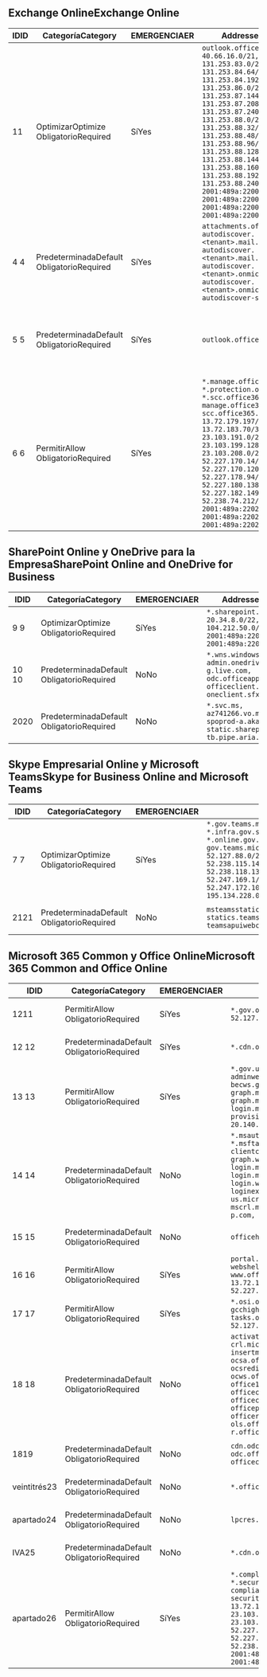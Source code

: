 <!--THIS FILE IS AUTOMATICALLY GENERATED. MANUAL CHANGES WILL BE OVERWRITTEN.-->
<!--Please contact the Office 365 Endpoints team with any questions.-->
<!--USGovGCCHigh endpoints version 2020052800-->
<!--File generated 2020-06-13 17:00:12.0417-->

## <a name="exchange-online"></a><span data-ttu-id="bfedb-101">Exchange Online</span><span class="sxs-lookup"><span data-stu-id="bfedb-101">Exchange Online</span></span>

<span data-ttu-id="bfedb-102">ID</span><span class="sxs-lookup"><span data-stu-id="bfedb-102">ID</span></span> | <span data-ttu-id="bfedb-103">Categoría</span><span class="sxs-lookup"><span data-stu-id="bfedb-103">Category</span></span> | <span data-ttu-id="bfedb-104">EMERGENCIA</span><span class="sxs-lookup"><span data-stu-id="bfedb-104">ER</span></span> | <span data-ttu-id="bfedb-105">Addresses</span><span class="sxs-lookup"><span data-stu-id="bfedb-105">Addresses</span></span> | <span data-ttu-id="bfedb-106">Puertos</span><span class="sxs-lookup"><span data-stu-id="bfedb-106">Ports</span></span>
-- | -------------------- | --- | ------------------------------------------------------------------------------------------------------------------------------------------------------------------------------------------------------------------------------------------------------------------------------------------------------------------------------------------------------------------------------------------------------------------------------------------------ | -------------------------------
<span data-ttu-id="bfedb-107">1</span><span class="sxs-lookup"><span data-stu-id="bfedb-107">1</span></span> | <span data-ttu-id="bfedb-108">Optimizar</span><span class="sxs-lookup"><span data-stu-id="bfedb-108">Optimize</span></span><BR><span data-ttu-id="bfedb-109">Obligatorio</span><span class="sxs-lookup"><span data-stu-id="bfedb-109">Required</span></span> | <span data-ttu-id="bfedb-110">Sí</span><span class="sxs-lookup"><span data-stu-id="bfedb-110">Yes</span></span> | `outlook.office365.us`<BR>`40.66.16.0/21, 131.253.83.0/26, 131.253.84.64/26, 131.253.84.192/26, 131.253.86.0/24, 131.253.87.144/28, 131.253.87.208/28, 131.253.87.240/28, 131.253.88.0/28, 131.253.88.32/28, 131.253.88.48/28, 131.253.88.96/28, 131.253.88.128/28, 131.253.88.144/28, 131.253.88.160/28, 131.253.88.192/28, 131.253.88.240/28, 2001:489a:2200:28::/62, 2001:489a:2200:3c::/62, 2001:489a:2200:44::/62, 2001:489a:2200:400::/56` | <span data-ttu-id="bfedb-111">**TCP:** 443, 80</span><span class="sxs-lookup"><span data-stu-id="bfedb-111">**TCP:** 443, 80</span></span>
<span data-ttu-id="bfedb-112">4 </span><span class="sxs-lookup"><span data-stu-id="bfedb-112">4</span></span> | <span data-ttu-id="bfedb-113">Predeterminada</span><span class="sxs-lookup"><span data-stu-id="bfedb-113">Default</span></span><BR><span data-ttu-id="bfedb-114">Obligatorio</span><span class="sxs-lookup"><span data-stu-id="bfedb-114">Required</span></span> | <span data-ttu-id="bfedb-115">Sí</span><span class="sxs-lookup"><span data-stu-id="bfedb-115">Yes</span></span> | `attachments.office365-net.us, autodiscover.<tenant>.mail.onmicrosoft.com, autodiscover.<tenant>.mail.onmicrosoft.us, autodiscover.<tenant>.onmicrosoft.com, autodiscover.<tenant>.onmicrosoft.us, autodiscover-s.office365.us` | <span data-ttu-id="bfedb-116">**TCP:** 443, 80</span><span class="sxs-lookup"><span data-stu-id="bfedb-116">**TCP:** 443, 80</span></span>
<span data-ttu-id="bfedb-117">5 </span><span class="sxs-lookup"><span data-stu-id="bfedb-117">5</span></span> | <span data-ttu-id="bfedb-118">Predeterminada</span><span class="sxs-lookup"><span data-stu-id="bfedb-118">Default</span></span><BR><span data-ttu-id="bfedb-119">Obligatorio</span><span class="sxs-lookup"><span data-stu-id="bfedb-119">Required</span></span> | <span data-ttu-id="bfedb-120">Sí</span><span class="sxs-lookup"><span data-stu-id="bfedb-120">Yes</span></span> | `outlook.office365.us` | <span data-ttu-id="bfedb-121">**TCP:** 143, 25, 587, 993, 995</span><span class="sxs-lookup"><span data-stu-id="bfedb-121">**TCP:** 143, 25, 587, 993, 995</span></span>
<span data-ttu-id="bfedb-122">6 </span><span class="sxs-lookup"><span data-stu-id="bfedb-122">6</span></span> | <span data-ttu-id="bfedb-123">Permitir</span><span class="sxs-lookup"><span data-stu-id="bfedb-123">Allow</span></span><BR><span data-ttu-id="bfedb-124">Obligatorio</span><span class="sxs-lookup"><span data-stu-id="bfedb-124">Required</span></span> | <span data-ttu-id="bfedb-125">Sí</span><span class="sxs-lookup"><span data-stu-id="bfedb-125">Yes</span></span> | `*.manage.office365.us, *.protection.office365.us, *.scc.office365.us, manage.office365.us, scc.office365.us`<BR>`13.72.179.197/32, 13.72.183.70/32, 23.103.191.0/24, 23.103.199.128/25, 23.103.208.0/22, 52.227.170.14/32, 52.227.170.120/32, 52.227.178.94/32, 52.227.180.138/32, 52.227.182.149/32, 52.238.74.212/32, 2001:489a:2202:4::/62, 2001:489a:2202:c::/62, 2001:489a:2202:2000::/63` | <span data-ttu-id="bfedb-126">**TCP:** 25, 443</span><span class="sxs-lookup"><span data-stu-id="bfedb-126">**TCP:** 25, 443</span></span>

## <a name="sharepoint-online-and-onedrive-for-business"></a><span data-ttu-id="bfedb-127">SharePoint Online y OneDrive para la Empresa</span><span class="sxs-lookup"><span data-stu-id="bfedb-127">SharePoint Online and OneDrive for Business</span></span>

<span data-ttu-id="bfedb-128">ID</span><span class="sxs-lookup"><span data-stu-id="bfedb-128">ID</span></span> | <span data-ttu-id="bfedb-129">Categoría</span><span class="sxs-lookup"><span data-stu-id="bfedb-129">Category</span></span> | <span data-ttu-id="bfedb-130">EMERGENCIA</span><span class="sxs-lookup"><span data-stu-id="bfedb-130">ER</span></span> | <span data-ttu-id="bfedb-131">Addresses</span><span class="sxs-lookup"><span data-stu-id="bfedb-131">Addresses</span></span> | <span data-ttu-id="bfedb-132">Puertos</span><span class="sxs-lookup"><span data-stu-id="bfedb-132">Ports</span></span>
-- | -------------------- | --- | ------------------------------------------------------------------------------------------------------------------------- | ----------------
<span data-ttu-id="bfedb-133">9 </span><span class="sxs-lookup"><span data-stu-id="bfedb-133">9</span></span> | <span data-ttu-id="bfedb-134">Optimizar</span><span class="sxs-lookup"><span data-stu-id="bfedb-134">Optimize</span></span><BR><span data-ttu-id="bfedb-135">Obligatorio</span><span class="sxs-lookup"><span data-stu-id="bfedb-135">Required</span></span> | <span data-ttu-id="bfedb-136">Sí</span><span class="sxs-lookup"><span data-stu-id="bfedb-136">Yes</span></span> | `*.sharepoint.us`<BR>`20.34.8.0/22, 104.212.50.0/23, 2001:489a:2204:2::/63, 2001:489a:2204:800::/54` | <span data-ttu-id="bfedb-137">**TCP:** 443, 80</span><span class="sxs-lookup"><span data-stu-id="bfedb-137">**TCP:** 443, 80</span></span>
<span data-ttu-id="bfedb-138">10  </span><span class="sxs-lookup"><span data-stu-id="bfedb-138">10</span></span> | <span data-ttu-id="bfedb-139">Predeterminada</span><span class="sxs-lookup"><span data-stu-id="bfedb-139">Default</span></span><BR><span data-ttu-id="bfedb-140">Obligatorio</span><span class="sxs-lookup"><span data-stu-id="bfedb-140">Required</span></span> | <span data-ttu-id="bfedb-141">No</span><span class="sxs-lookup"><span data-stu-id="bfedb-141">No</span></span> | `*.wns.windows.com, admin.onedrive.us, g.live.com, odc.officeapps.live.com, officeclient.microsoft.com, oneclient.sfx.ms` | <span data-ttu-id="bfedb-142">**TCP:** 443, 80</span><span class="sxs-lookup"><span data-stu-id="bfedb-142">**TCP:** 443, 80</span></span>
<span data-ttu-id="bfedb-143">20</span><span class="sxs-lookup"><span data-stu-id="bfedb-143">20</span></span> | <span data-ttu-id="bfedb-144">Predeterminada</span><span class="sxs-lookup"><span data-stu-id="bfedb-144">Default</span></span><BR><span data-ttu-id="bfedb-145">Obligatorio</span><span class="sxs-lookup"><span data-stu-id="bfedb-145">Required</span></span> | <span data-ttu-id="bfedb-146">No</span><span class="sxs-lookup"><span data-stu-id="bfedb-146">No</span></span> | `*.svc.ms, az741266.vo.msecnd.net, spoprod-a.akamaihd.net, static.sharepointonline.com, tb.pipe.aria.microsoft.com` | <span data-ttu-id="bfedb-147">**TCP:** 443, 80</span><span class="sxs-lookup"><span data-stu-id="bfedb-147">**TCP:** 443, 80</span></span>

## <a name="skype-for-business-online-and-microsoft-teams"></a><span data-ttu-id="bfedb-148">Skype Empresarial Online y Microsoft Teams</span><span class="sxs-lookup"><span data-stu-id="bfedb-148">Skype for Business Online and Microsoft Teams</span></span>

<span data-ttu-id="bfedb-149">ID</span><span class="sxs-lookup"><span data-stu-id="bfedb-149">ID</span></span> | <span data-ttu-id="bfedb-150">Categoría</span><span class="sxs-lookup"><span data-stu-id="bfedb-150">Category</span></span> | <span data-ttu-id="bfedb-151">EMERGENCIA</span><span class="sxs-lookup"><span data-stu-id="bfedb-151">ER</span></span> | <span data-ttu-id="bfedb-152">Addresses</span><span class="sxs-lookup"><span data-stu-id="bfedb-152">Addresses</span></span> | <span data-ttu-id="bfedb-153">Puertos</span><span class="sxs-lookup"><span data-stu-id="bfedb-153">Ports</span></span>
-- | -------------------- | --- | --------------------------------------------------------------------------------------------------------------------------------------------------------------------------------------------------------------------------------------------------------------------------------------------------------------------------------- | ---------------------------------------------------
<span data-ttu-id="bfedb-154">7 </span><span class="sxs-lookup"><span data-stu-id="bfedb-154">7</span></span> | <span data-ttu-id="bfedb-155">Optimizar</span><span class="sxs-lookup"><span data-stu-id="bfedb-155">Optimize</span></span><BR><span data-ttu-id="bfedb-156">Obligatorio</span><span class="sxs-lookup"><span data-stu-id="bfedb-156">Required</span></span> | <span data-ttu-id="bfedb-157">Sí</span><span class="sxs-lookup"><span data-stu-id="bfedb-157">Yes</span></span> | `*.gov.teams.microsoft.us, *.infra.gov.skypeforbusiness.us, *.online.gov.skypeforbusiness.us, gov.teams.microsoft.us`<BR>`52.127.88.0/21, 52.238.114.160/32, 52.238.115.146/32, 52.238.117.171/32, 52.238.118.132/32, 52.247.167.192/32, 52.247.169.1/32, 52.247.172.50/32, 52.247.172.103/32, 104.212.44.0/22, 195.134.228.0/22` | <span data-ttu-id="bfedb-158">**TCP:** 443, 80</span><span class="sxs-lookup"><span data-stu-id="bfedb-158">**TCP:** 443, 80</span></span><BR><span data-ttu-id="bfedb-159">**UDP:** 3478, 3479, 3480, 3481</span><span class="sxs-lookup"><span data-stu-id="bfedb-159">**UDP:** 3478, 3479, 3480, 3481</span></span>
<span data-ttu-id="bfedb-160"> 21</span><span class="sxs-lookup"><span data-stu-id="bfedb-160">21</span></span> | <span data-ttu-id="bfedb-161">Predeterminada</span><span class="sxs-lookup"><span data-stu-id="bfedb-161">Default</span></span><BR><span data-ttu-id="bfedb-162">Obligatorio</span><span class="sxs-lookup"><span data-stu-id="bfedb-162">Required</span></span> | <span data-ttu-id="bfedb-163">No</span><span class="sxs-lookup"><span data-stu-id="bfedb-163">No</span></span> | `msteamsstatics.blob.core.usgovcloudapi.net, statics.teams.microsoft.com, teamsapuiwebcontent.blob.core.usgovcloudapi.net` | <span data-ttu-id="bfedb-164">**TCP:** 443</span><span class="sxs-lookup"><span data-stu-id="bfedb-164">**TCP:** 443</span></span>

## <a name="microsoft-365-common-and-office-online"></a><span data-ttu-id="bfedb-165">Microsoft 365 Common y Office Online</span><span class="sxs-lookup"><span data-stu-id="bfedb-165">Microsoft 365 Common and Office Online</span></span>

<span data-ttu-id="bfedb-166">ID</span><span class="sxs-lookup"><span data-stu-id="bfedb-166">ID</span></span> | <span data-ttu-id="bfedb-167">Categoría</span><span class="sxs-lookup"><span data-stu-id="bfedb-167">Category</span></span> | <span data-ttu-id="bfedb-168">EMERGENCIA</span><span class="sxs-lookup"><span data-stu-id="bfedb-168">ER</span></span> | <span data-ttu-id="bfedb-169">Addresses</span><span class="sxs-lookup"><span data-stu-id="bfedb-169">Addresses</span></span> | <span data-ttu-id="bfedb-170">Puertos</span><span class="sxs-lookup"><span data-stu-id="bfedb-170">Ports</span></span>
-- | ------------------- | --- | ---------------------------------------------------------------------------------------------------------------------------------------------------------------------------------------------------------------------------------------------------------------------------------------------------------------------------------------------------------------------------------------------- | ----------------
<span data-ttu-id="bfedb-171">12</span><span class="sxs-lookup"><span data-stu-id="bfedb-171">11</span></span> | <span data-ttu-id="bfedb-172">Permitir</span><span class="sxs-lookup"><span data-stu-id="bfedb-172">Allow</span></span><BR><span data-ttu-id="bfedb-173">Obligatorio</span><span class="sxs-lookup"><span data-stu-id="bfedb-173">Required</span></span> | <span data-ttu-id="bfedb-174">Sí</span><span class="sxs-lookup"><span data-stu-id="bfedb-174">Yes</span></span> | `*.gov.online.office365.us`<BR>`52.127.37.0/24, 52.127.82.0/23` | <span data-ttu-id="bfedb-175">**TCP:** 443</span><span class="sxs-lookup"><span data-stu-id="bfedb-175">**TCP:** 443</span></span>
<span data-ttu-id="bfedb-176">12 </span><span class="sxs-lookup"><span data-stu-id="bfedb-176">12</span></span> | <span data-ttu-id="bfedb-177">Predeterminada</span><span class="sxs-lookup"><span data-stu-id="bfedb-177">Default</span></span><BR><span data-ttu-id="bfedb-178">Obligatorio</span><span class="sxs-lookup"><span data-stu-id="bfedb-178">Required</span></span> | <span data-ttu-id="bfedb-179">Sí</span><span class="sxs-lookup"><span data-stu-id="bfedb-179">Yes</span></span> | `*.cdn.office365.us` | <span data-ttu-id="bfedb-180">**TCP:** 443</span><span class="sxs-lookup"><span data-stu-id="bfedb-180">**TCP:** 443</span></span>
<span data-ttu-id="bfedb-181">13 </span><span class="sxs-lookup"><span data-stu-id="bfedb-181">13</span></span> | <span data-ttu-id="bfedb-182">Permitir</span><span class="sxs-lookup"><span data-stu-id="bfedb-182">Allow</span></span><BR><span data-ttu-id="bfedb-183">Obligatorio</span><span class="sxs-lookup"><span data-stu-id="bfedb-183">Required</span></span> | <span data-ttu-id="bfedb-184">Sí</span><span class="sxs-lookup"><span data-stu-id="bfedb-184">Yes</span></span> | `*.gov.us.microsoftonline.com, adminwebservice.gov.us.microsoftonline.com, becws.gov.us.microsoftonline.com, graph.microsoft.us, graph.microsoftazure.us, login.microsoftonline.us, provisioningapi.gov.us.microsoftonline.com`<BR>`20.140.232.0/23, 52.126.194.0/23` | <span data-ttu-id="bfedb-185">**TCP:** 443</span><span class="sxs-lookup"><span data-stu-id="bfedb-185">**TCP:** 443</span></span>
<span data-ttu-id="bfedb-186">14 </span><span class="sxs-lookup"><span data-stu-id="bfedb-186">14</span></span> | <span data-ttu-id="bfedb-187">Predeterminada</span><span class="sxs-lookup"><span data-stu-id="bfedb-187">Default</span></span><BR><span data-ttu-id="bfedb-188">Obligatorio</span><span class="sxs-lookup"><span data-stu-id="bfedb-188">Required</span></span> | <span data-ttu-id="bfedb-189">No</span><span class="sxs-lookup"><span data-stu-id="bfedb-189">No</span></span> | `*.msauth.net, *.msauthimages.us, *.msftauth.net, *.msftauthimages.us, clientconfig.microsoftonline-p.net, graph.windows.net, login.microsoftonline.com, login.microsoftonline-p.com, login.windows.net, loginex.microsoftonline.com, login-us.microsoftonline.com, mscrl.microsoft.com, nexus.microsoftonline-p.com, secure.aadcdn.microsoftonline-p.com` | <span data-ttu-id="bfedb-190">**TCP:** 443</span><span class="sxs-lookup"><span data-stu-id="bfedb-190">**TCP:** 443</span></span>
<span data-ttu-id="bfedb-191">15 </span><span class="sxs-lookup"><span data-stu-id="bfedb-191">15</span></span> | <span data-ttu-id="bfedb-192">Predeterminada</span><span class="sxs-lookup"><span data-stu-id="bfedb-192">Default</span></span><BR><span data-ttu-id="bfedb-193">Obligatorio</span><span class="sxs-lookup"><span data-stu-id="bfedb-193">Required</span></span> | <span data-ttu-id="bfedb-194">No</span><span class="sxs-lookup"><span data-stu-id="bfedb-194">No</span></span> | `officehome.msocdn.us, prod.msocdn.us` | <span data-ttu-id="bfedb-195">**TCP:** 443, 80</span><span class="sxs-lookup"><span data-stu-id="bfedb-195">**TCP:** 443, 80</span></span>
<span data-ttu-id="bfedb-196">16 </span><span class="sxs-lookup"><span data-stu-id="bfedb-196">16</span></span> | <span data-ttu-id="bfedb-197">Permitir</span><span class="sxs-lookup"><span data-stu-id="bfedb-197">Allow</span></span><BR><span data-ttu-id="bfedb-198">Obligatorio</span><span class="sxs-lookup"><span data-stu-id="bfedb-198">Required</span></span> | <span data-ttu-id="bfedb-199">Sí</span><span class="sxs-lookup"><span data-stu-id="bfedb-199">Yes</span></span> | `portal.office365.us, webshell.suite.office365.us, www.office365.us`<BR>`13.72.179.48/32, 52.227.167.206/32, 52.227.170.242/32` | <span data-ttu-id="bfedb-200">**TCP:** 443, 80</span><span class="sxs-lookup"><span data-stu-id="bfedb-200">**TCP:** 443, 80</span></span>
<span data-ttu-id="bfedb-201">17 </span><span class="sxs-lookup"><span data-stu-id="bfedb-201">17</span></span> | <span data-ttu-id="bfedb-202">Permitir</span><span class="sxs-lookup"><span data-stu-id="bfedb-202">Allow</span></span><BR><span data-ttu-id="bfedb-203">Obligatorio</span><span class="sxs-lookup"><span data-stu-id="bfedb-203">Required</span></span> | <span data-ttu-id="bfedb-204">Sí</span><span class="sxs-lookup"><span data-stu-id="bfedb-204">Yes</span></span> | `*.osi.office365.us, gcchigh.loki.office365.us, tasks.office365.us`<BR>`52.127.240.0/20, 2001:489a:2206::/48` | <span data-ttu-id="bfedb-205">**TCP:** 443</span><span class="sxs-lookup"><span data-stu-id="bfedb-205">**TCP:** 443</span></span>
<span data-ttu-id="bfedb-206">18 </span><span class="sxs-lookup"><span data-stu-id="bfedb-206">18</span></span> | <span data-ttu-id="bfedb-207">Predeterminada</span><span class="sxs-lookup"><span data-stu-id="bfedb-207">Default</span></span><BR><span data-ttu-id="bfedb-208">Obligatorio</span><span class="sxs-lookup"><span data-stu-id="bfedb-208">Required</span></span> | <span data-ttu-id="bfedb-209">No</span><span class="sxs-lookup"><span data-stu-id="bfedb-209">No</span></span> | `activation.sls.microsoft.com, crl.microsoft.com, go.microsoft.com, insertmedia.bing.office.net, ocsa.officeapps.live.com, ocsredir.officeapps.live.com, ocws.officeapps.live.com, office15client.microsoft.com, officecdn.microsoft.com, officecdn.microsoft.com.edgesuite.net, officepreviewredir.microsoft.com, officeredir.microsoft.com, ols.officeapps.live.com, r.office.microsoft.com` | <span data-ttu-id="bfedb-210">**TCP:** 443, 80</span><span class="sxs-lookup"><span data-stu-id="bfedb-210">**TCP:** 443, 80</span></span>
<span data-ttu-id="bfedb-211">18</span><span class="sxs-lookup"><span data-stu-id="bfedb-211">19</span></span> | <span data-ttu-id="bfedb-212">Predeterminada</span><span class="sxs-lookup"><span data-stu-id="bfedb-212">Default</span></span><BR><span data-ttu-id="bfedb-213">Obligatorio</span><span class="sxs-lookup"><span data-stu-id="bfedb-213">Required</span></span> | <span data-ttu-id="bfedb-214">No</span><span class="sxs-lookup"><span data-stu-id="bfedb-214">No</span></span> | `cdn.odc.officeapps.live.com, odc.officeapps.live.com, officeclient.microsoft.com` | <span data-ttu-id="bfedb-215">**TCP:** 443, 80</span><span class="sxs-lookup"><span data-stu-id="bfedb-215">**TCP:** 443, 80</span></span>
<span data-ttu-id="bfedb-216">veintitrés</span><span class="sxs-lookup"><span data-stu-id="bfedb-216">23</span></span> | <span data-ttu-id="bfedb-217">Predeterminada</span><span class="sxs-lookup"><span data-stu-id="bfedb-217">Default</span></span><BR><span data-ttu-id="bfedb-218">Obligatorio</span><span class="sxs-lookup"><span data-stu-id="bfedb-218">Required</span></span> | <span data-ttu-id="bfedb-219">No</span><span class="sxs-lookup"><span data-stu-id="bfedb-219">No</span></span> | `*.office365.us` | <span data-ttu-id="bfedb-220">**TCP:** 443, 80</span><span class="sxs-lookup"><span data-stu-id="bfedb-220">**TCP:** 443, 80</span></span>
<span data-ttu-id="bfedb-221">apartado</span><span class="sxs-lookup"><span data-stu-id="bfedb-221">24</span></span> | <span data-ttu-id="bfedb-222">Predeterminada</span><span class="sxs-lookup"><span data-stu-id="bfedb-222">Default</span></span><BR><span data-ttu-id="bfedb-223">Obligatorio</span><span class="sxs-lookup"><span data-stu-id="bfedb-223">Required</span></span> | <span data-ttu-id="bfedb-224">No</span><span class="sxs-lookup"><span data-stu-id="bfedb-224">No</span></span> | `lpcres.delve.office.com` | <span data-ttu-id="bfedb-225">**TCP:** 443</span><span class="sxs-lookup"><span data-stu-id="bfedb-225">**TCP:** 443</span></span>
<span data-ttu-id="bfedb-226">IVA</span><span class="sxs-lookup"><span data-stu-id="bfedb-226">25</span></span> | <span data-ttu-id="bfedb-227">Predeterminada</span><span class="sxs-lookup"><span data-stu-id="bfedb-227">Default</span></span><BR><span data-ttu-id="bfedb-228">Obligatorio</span><span class="sxs-lookup"><span data-stu-id="bfedb-228">Required</span></span> | <span data-ttu-id="bfedb-229">No</span><span class="sxs-lookup"><span data-stu-id="bfedb-229">No</span></span> | `*.cdn.office.net` | <span data-ttu-id="bfedb-230">**TCP:** 443</span><span class="sxs-lookup"><span data-stu-id="bfedb-230">**TCP:** 443</span></span>
<span data-ttu-id="bfedb-231">apartado</span><span class="sxs-lookup"><span data-stu-id="bfedb-231">26</span></span> | <span data-ttu-id="bfedb-232">Permitir</span><span class="sxs-lookup"><span data-stu-id="bfedb-232">Allow</span></span><BR><span data-ttu-id="bfedb-233">Obligatorio</span><span class="sxs-lookup"><span data-stu-id="bfedb-233">Required</span></span> | <span data-ttu-id="bfedb-234">Sí</span><span class="sxs-lookup"><span data-stu-id="bfedb-234">Yes</span></span> | `*.compliance.microsoft.us, *.security.microsoft.us, compliance.microsoft.us, security.microsoft.us`<BR>`13.72.179.197/32, 13.72.183.70/32, 23.103.191.0/24, 23.103.199.128/25, 23.103.208.0/22, 52.227.170.14/32, 52.227.170.120/32, 52.227.178.94/32, 52.227.180.138/32, 52.227.182.149/32, 52.238.74.212/32, 2001:489a:2202:4::/62, 2001:489a:2202:c::/62, 2001:489a:2202:2000::/63` | <span data-ttu-id="bfedb-235">**TCP:** 443, 80</span><span class="sxs-lookup"><span data-stu-id="bfedb-235">**TCP:** 443, 80</span></span>

